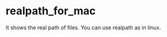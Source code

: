 realpath_for_mac
================
It shows the real path of files.
You can use realpath as in linux.
